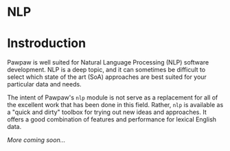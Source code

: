# NLP

# Instroduction

Pawpaw is well suited for Natural Language Processing (NLP) software development.  NLP is a deep topic, and it can sometimes be difficult to select which state of the art (SoA) approaches are best suited for your particular data and needs.

The intent of Pawpaw's ``nlp`` module is not serve as a replacement for all of the excellent work that has been done in this field.  Rather, ``nlp`` is available as a "quick and dirty" toolbox for trying out new ideas and approaches.  It offers a good combination of features and performance for lexical English data.

*More coming soon...*
